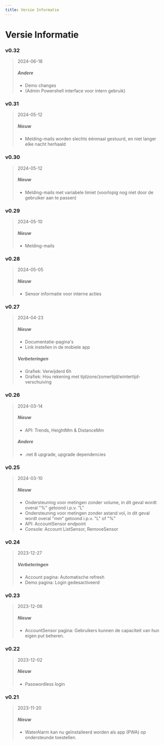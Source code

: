 ```yaml
---
title: Versie Informatie
---
```


# Versie Informatie

<!--
### vNext

> yyyy-mm-dd
>
> ##### Nieuw
> *
> *
>
> ##### Verbeteringen
> *
> *
>
> ##### Andere
> *
> *
-->

### v0.32
> 2024-06-18
> ##### Andere
> * Demo changes
> * (Admin Powershell interface voor intern gebruik)

### v0.31
> 2024-05-12
> ##### Nieuw
> * Melding-mails worden slechts éénmaal gestuurd, en niet langer elke nacht herhaald

### v0.30
> 2024-05-12
> ##### Nieuw
> * Melding-mails met variabele limiet (voorlopig nog niet door de gebruiker aan te passen)

### v0.29
> 2024-05-10
> ##### Nieuw
> * Melding-mails

### v0.28
> 2024-05-05
> ##### Nieuw
> * Sensor informatie voor interne acties

### v0.27
> 2024-04-23
> ##### Nieuw
> * Documentatie-pagina's
> * Link instellen in de mobiele app
> ##### Verbeteringen
> * Grafiek: Verwijderd 6h
> * Grafiek: Hou rekening met tijdzone/zomertijd/wintertijd-verschuiving

### v0.26
> 2024-03-14
> ##### Nieuw
> * API: Trends, HeightMm & DistanceMm
> ##### Andere
> * .net 8 upgrade, upgrade dependencies

### v0.25
> 2024-03-10
> ##### Nieuw
> * Ondersteuning voor metingen zonder volume, in dit geval wordt overal "%"
>   getoond i.p.v. "L"
> * Ondersteuning voor metingen zonder astand vol, in dit geval wordt overal "mm"
>   getoond i.p.v. "L" of "%"
> * API: AccountSensor endpoint
> * Console: Account ListSensor, RemoveSensor

### v0.24
> 2023-12-27
> ##### Verbeteringen
> * Account pagina: Automatische refresh
> * Demo pagina: Login gedesactiveerd

### v0.23
> 2023-12-06
> ##### Nieuw
> * AccountSensor pagina: Gebruikers kunnen de capaciteit van hun eigen put beheren.

### v0.22
> 2023-12-02
> ##### Nieuw
> * Passwordless login

### v0.21
> 2023-11-20
> ##### Nieuw
> * WaterAlarm kan nu geïnstalleerd worden als app (PWA) op ondersteunde toestellen. 
